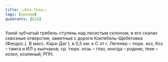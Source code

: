 ```yaml
---
title: ⒜Коз-Теке⒵
tags: [ороним]
quadrants: [Б14]
---
```


Узкий зубчатый гребень-ступень над лесистым склоном; в его скалах сквозные
отверстия, заметные с дороги Коктебель–Щебетовка (Феодос.). В масс. Кара-Даг I,
в 0,5 км. к С от г. Легенер – тюрк. коз, Коз – тамга и ИЛ у кыпчаков; ср. тюрк.
козь – глаз, иногда – родник; теке – козел, козлиный; РПН.
